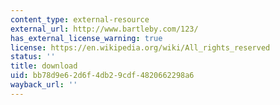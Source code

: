 ```yaml
---
content_type: external-resource
external_url: http://www.bartleby.com/123/
has_external_license_warning: true
license: https://en.wikipedia.org/wiki/All_rights_reserved
status: ''
title: download
uid: bb78d9e6-2d6f-4db2-9cdf-4820662298a6
wayback_url: ''
---
```


